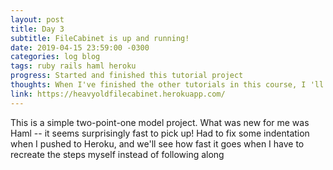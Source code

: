 ```yaml
---
layout: post
title: Day 3
subtitle: FileCabinet is up and running!
date: 2019-04-15 23:59:00 -0300
categories: log blog
tags: ruby rails haml heroku
progress: Started and finished this tutorial project
thoughts: When I've finished the other tutorials in this course, I 'll probably come back and rebuild this from scratch with some other features
link: https://heavyoldfilecabinet.herokuapp.com/
---
```

This is a simple two-point-one model project. What was new for me was Haml -- it seems surprisingly fast to pick up! Had to fix some indentation when I pushed to Heroku, and we'll see how fast it goes when I have to recreate the steps myself instead of following along
